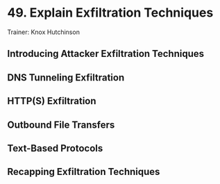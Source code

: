 # 49. Explain Exfiltration Techniques

Trainer: Knox Hutchinson


## Introducing Attacker Exfiltration Techniques




## DNS Tunneling Exfiltration




## HTTP(S) Exfiltration




## Outbound File Transfers




## Text-Based Protocols




## Recapping Exfiltration Techniques



